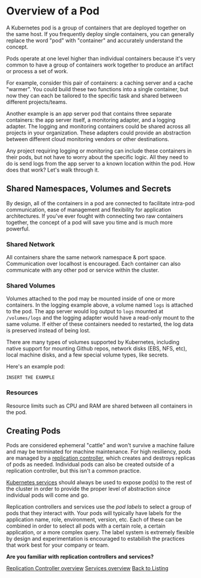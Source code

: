 # Overview of a Pod

A Kubernetes pod is a group of containers that are deployed together on the same host. If you frequently deploy single containers, you can generally replace the word "pod" with "container" and accurately understand the concept.

Pods operate at one level higher than individual containers because it's very common to have a group of containers work together to produce an artifact or process a set of work.

For example, consider this pair of containers: a caching server and a cache "warmer". You could build these two functions into a single container, but now they can each be tailored to the specific task and shared between different projects/teams.

Another example is an app server pod that contains three separate containers: the app server itself, a monitoring adapter, and a logging adapter. The logging and monitoring containers could be shared across all projects in your organization. These adapters could provide an abstraction between different cloud monitoring vendors or other destinations.

Any project requiring logging or monitoring can include these containers in their pods, but not have to worry about the specific logic. All they need to do is send logs from the app server to a known location within the pod. How does that work? Let's walk through it.

## Shared Namespaces, Volumes and Secrets

By design, all of the containers in a pod are connected to facilitate intra-pod communication, ease of management and flexibility for application architectures. If you've ever fought with connecting two raw containers together, the concept of a pod will save you time and is much more powerful.

### Shared Network

All containers share the same network namespace &amp; port space. Communication over localhost is encouraged. Each container can also communicate with any other pod or service within the cluster.

### Shared Volumes

Volumes attached to the pod may be mounted inside of one or more containers. In the logging example above, a volume named `logs` is attached to the pod. The app server would log output to `logs` mounted at `/volumes/logs` and the logging adapter would have a read-only mount to the same volume. If either of these containers needed to restarted, the log data is preserved instead of being lost.

There are many types of volumes supported by Kubernetes, including native support for mounting Github repos, network disks (EBS, NFS, etc), local machine disks, and a few special volume types, like secrets.

Here's an example pod:

```
INSERT THE EXAMPLE
```

### Resources

Resource limits such as CPU and RAM are shared between all containers in the pod.

## Creating Pods

Pods are considered ephemeral "cattle" and won't survive a machine failure and may be terminated for machine maintenance. For high resiliency, pods are managed by a [replication controller][controller-overview], which creates and destroys replicas of pods as needed. Individual pods can also be created outside of a replication controller, but this isn't a common practice.

[Kubernetes services][service-overview] should always be used to expose pod(s) to the rest of the cluster in order to provide the proper level of abstraction since individual pods will come and go.

Replication controllers and services use the *pod labels* to select a group of pods that they interact with. Your pods will typically have labels for the application name, role, environment, version, etc. Each of these can be combined in order to select all pods with a certain role, a certain application, or a more complex query. The label system is extremely flexible by design and experimentation is encouraged to estabilish the practices that work best for your company or team.

<div class="co-m-docs-next-step">
  <p><strong>Are you familiar with replication controllers and services?</strong></p>
  <a href="replication-controller.md" class="btn btn-default">Replication Controller overview</a>
  <a href="services.md" class="btn btn-default">Services overview</a>
  <a href="index.html" class="btn btn-link">Back to Listing</a>
</div>

[controller-overview]: replication-controller.md
[service-overview]: services.md